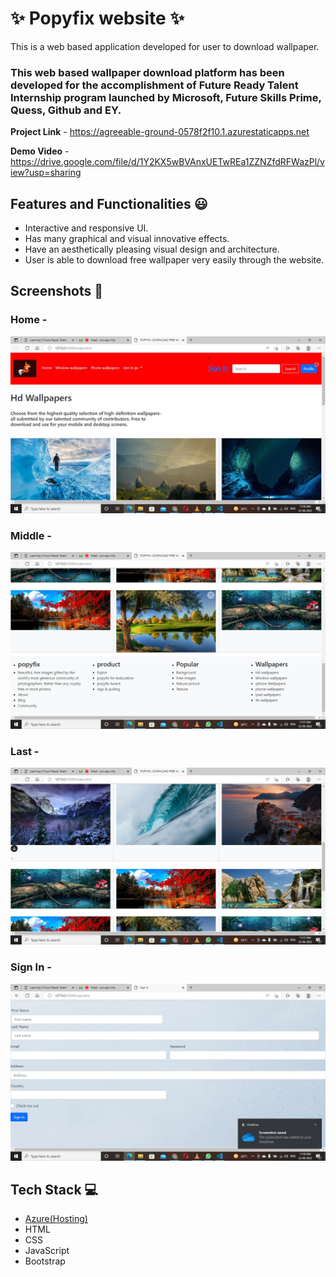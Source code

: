 # ✨ Popyfix website ✨

This is a web based application developed for user to download wallpaper.

### This web based wallpaper download platform has been developed for the accomplishment of Future Ready Talent Internship program launched by Microsoft, Future Skills Prime, Quess, Github and EY.


**Project Link** - https://agreeable-ground-0578f2f10.1.azurestaticapps.net


**Demo Video** -  https://drive.google.com/file/d/1Y2KX5wBVAnxUETwREa1ZZNZfdRFWazPl/view?usp=sharing

## Features and Functionalities 😃

- Interactive and responsive UI.
- Has many graphical and visual innovative effects.
- Have an aesthetically pleasing visual design and architecture.
- User is able to download free wallpaper very easily through the website.

## Screenshots 📸
### Home  -   
![](scrrenshot/home%20page.png)
### Middle  -   
![](scrrenshot/home%20page%20mid.png)
### Last  -   
![](scrrenshot/home%20page%20ls.png)
### Sign In  -   
![](scrrenshot/sign%20in.png)


## Tech Stack 💻

- [Azure(Hosting)](https://azure.microsoft.com/en-in/features/azure-portal/)
- HTML
- CSS
- JavaScript
- Bootstrap
